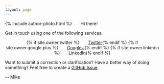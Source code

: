 ```yaml
---
layout: page
---
```

<span style="float: left; margin-right: 2em;">{% include author-photo.html %}</span>

Hi there!

Get in touch using one of the following services.

<div style="text-align: center;">
{% if site.owner.twitter %}<a class="btn" href="http://twitter.com/{{ site.owner.twitter }}" title="{{ site.owner.name}} on Twitter" target="_blank"><i class="fa fa-twitter-square fa-2x"></i><span style="margin-left: 2em;">Twitter</span></a>{% endif %}
{% if site.owner.google.plus %}<a class="btn" href="http://plus.google.com/+{{ site.owner.google.plus }}" title="{{ site.owner.name}} on Google+" target="_blank"><i class="fa fa-google-plus-square fa-2x"></i><span style="margin-left: 2em;">Google+</span></a>{% endif %}
{% if site.owner.linkedin %}<a class="btn" href="http://linkedin.com/in/{{ site.owner.linkedin }}" title="{{ site.owner.name}} on LinkedIn" target="_blank"><i class="fa fa-linkedin-square fa-2x"></i><span style="margin-left: 2em;">LinkedIn</span></a>{% endif %}
</div>

Want to submit a correction or clarification? Have a better way of doing something? Feel free to create a [GitHub Issue][1].

-- Mike

[1]: https://github.com/MikeChristianson/MikeChristianson.github.io/issues
